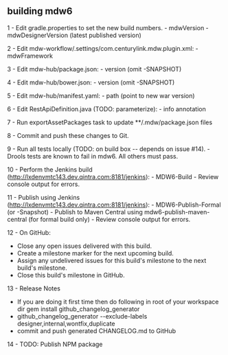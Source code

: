 ## building mdw6

1 - Edit gradle.properties to set the new build numbers.
    - mdwVersion
    - mdwDesignerVersion (latest published version)
    
2 - Edit mdw-workflow/.settings/com.centurylink.mdw.plugin.xml:
    - mdwFramework

3 - Edit mdw-hub/package.json:
    - version (omit -SNAPSHOT)

4 - Edit mdw-hub/bower.json:
    - version (omit -SNAPSHOT)

5 - Edit mdw-hub/manifest.yaml:
    - path (point to new war version)

6 - Edit RestApiDefinition.java (TODO: parameterize):
    - info annotation

7 - Run exportAssetPackages task to update **/.mdw/package.json files
    
8 - Commit and push these changes to Git.

9 - Run all tests locally (TODO: on build box -- depends on issue #14).
    - Drools tests are known to fail in mdw6.  All others must pass.

10 - Perform the Jenkins build (http://lxdenvmtc143.dev.qintra.com:8181/jenkins):
    - MDW6-Build
    - Review console output for errors.

11 - Publish using Jenkins (http://lxdenvmtc143.dev.qintra.com:8181/jenkins):
    - MDW6-Publish-Formal (or -Snapshot)
    - Publish to Maven Central using mdw6-publish-maven-central (for formal build only)
    - Review console output for errors.

12 - On GitHub:
  - Close any open issues delivered with this build.
  - Create a milestone marker for the next upcoming build.
  - Assign any undelivered issues for this build's milestone to the next build's milestone.
  - Close this build's milestone in GitHub.
  
13 - Release Notes
  - If you are doing it first time then do following in root of your workspace dir
    gem install github_changelog_generator
  - github_changelog_generator --exclude-labels designer,internal,wontfix,duplicate
  - commit and push generated CHANGELOG.md to GitHub

14 - TODO: Publish NPM package  
    